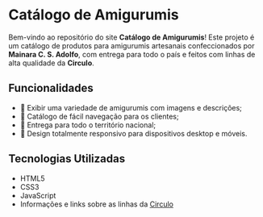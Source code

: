 # Catálogo de Amigurumis

Bem-vindo ao repositório do site **Catálogo de Amigurumis**! Este projeto é um catálogo de produtos para amigurumis artesanais confeccionados por **Mainara C. S. Adolfo**, com entrega para todo o país e feitos com linhas de alta qualidade da **Circulo**.

## Funcionalidades

- 🧶 Exibir uma variedade de amigurumis com imagens e descrições;
- 🛒 Catálogo de fácil navegação para os clientes;
- 🚚 Entrega para todo o território nacional;
- 📱 Design totalmente responsivo para dispositivos desktop e móveis.

## Tecnologias Utilizadas

- HTML5
- CSS3
- JavaScript
- Informações e links sobre as linhas da [Circulo](https://www.circulo.com.br)

